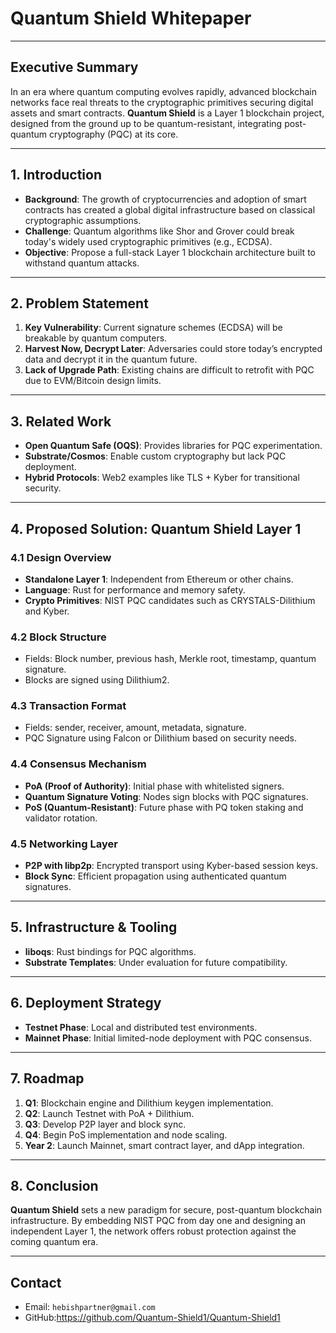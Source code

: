 # Quantum Shield Whitepaper

---

## Executive Summary

In an era where quantum computing evolves rapidly, advanced blockchain networks face real threats to the cryptographic primitives securing digital assets and smart contracts. **Quantum Shield** is a Layer 1 blockchain project, designed from the ground up to be quantum-resistant, integrating post-quantum cryptography (PQC) at its core.

---

## 1. Introduction

- **Background**: The growth of cryptocurrencies and adoption of smart contracts has created a global digital infrastructure based on classical cryptographic assumptions.
- **Challenge**: Quantum algorithms like Shor and Grover could break today's widely used cryptographic primitives (e.g., ECDSA).
- **Objective**: Propose a full-stack Layer 1 blockchain architecture built to withstand quantum attacks.

---

## 2. Problem Statement

1. **Key Vulnerability**: Current signature schemes (ECDSA) will be breakable by quantum computers.
2. **Harvest Now, Decrypt Later**: Adversaries could store today’s encrypted data and decrypt it in the quantum future.
3. **Lack of Upgrade Path**: Existing chains are difficult to retrofit with PQC due to EVM/Bitcoin design limits.

---

## 3. Related Work

- **Open Quantum Safe (OQS)**: Provides libraries for PQC experimentation.
- **Substrate/Cosmos**: Enable custom cryptography but lack PQC deployment.
- **Hybrid Protocols**: Web2 examples like TLS + Kyber for transitional security.

---

## 4. Proposed Solution: Quantum Shield Layer 1

### 4.1 Design Overview

- **Standalone Layer 1**: Independent from Ethereum or other chains.
- **Language**: Rust for performance and memory safety.
- **Crypto Primitives**: NIST PQC candidates such as CRYSTALS-Dilithium and Kyber.

### 4.2 Block Structure

- Fields: Block number, previous hash, Merkle root, timestamp, quantum signature.
- Blocks are signed using Dilithium2.

### 4.3 Transaction Format

- Fields: sender, receiver, amount, metadata, signature.
- PQC Signature using Falcon or Dilithium based on security needs.

### 4.4 Consensus Mechanism

- **PoA (Proof of Authority)**: Initial phase with whitelisted signers.
- **Quantum Signature Voting**: Nodes sign blocks with PQC signatures.
- **PoS (Quantum-Resistant)**: Future phase with PQ token staking and validator rotation.

### 4.5 Networking Layer

- **P2P with libp2p**: Encrypted transport using Kyber-based session keys.
- **Block Sync**: Efficient propagation using authenticated quantum signatures.

---

## 5. Infrastructure & Tooling

- **liboqs**: Rust bindings for PQC algorithms.
- **Substrate Templates**: Under evaluation for future compatibility.

---

## 6. Deployment Strategy

- **Testnet Phase**: Local and distributed test environments.
- **Mainnet Phase**: Initial limited-node deployment with PQC consensus.

---

## 7. Roadmap

1. **Q1**: Blockchain engine and Dilithium keygen implementation.
2. **Q2**: Launch Testnet with PoA + Dilithium.
3. **Q3**: Develop P2P layer and block sync.
4. **Q4**: Begin PoS implementation and node scaling.
5. **Year 2**: Launch Mainnet, smart contract layer, and dApp integration.

---

## 8. Conclusion

**Quantum Shield** sets a new paradigm for secure, post-quantum blockchain infrastructure. By embedding NIST PQC from day one and designing an independent Layer 1, the network offers robust protection against the coming quantum era.

---

## Contact

- Email: `hebishpartner@gmail.com`
- GitHub:https://github.com/Quantum-Shield1/Quantum-Shield1
